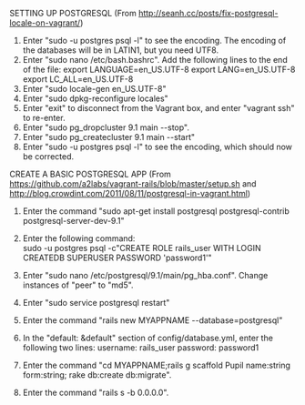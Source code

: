 SETTING UP POSTGRESQL
(From http://seanh.cc/posts/fix-postgresql-locale-on-vagrant/)

1.  Enter "sudo -u postgres psql -l" to see the encoding.
The encoding of the databases will be in LATIN1, but you need UTF8.
2.  Enter "sudo nano /etc/bash.bashrc".  Add the following lines to the 
end of the file:
export LANGUAGE=en_US.UTF-8
export LANG=en_US.UTF-8
export LC_ALL=en_US.UTF-8
3.  Enter "sudo locale-gen en_US.UTF-8"
4.  Enter "sudo dpkg-reconfigure locales"
5.  Enter "exit" to disconnect from the Vagrant box, and enter "vagrant ssh" to re-enter.
6.  Enter "sudo pg_dropcluster 9.1 main --stop".
7.  Enter "sudo pg_createcluster 9.1 main --start"
8.  Enter "sudo -u postgres psql -l" to see the encoding, which should now be corrected.

CREATE A BASIC POSTGRESQL APP
(From https://github.com/a2labs/vagrant-rails/blob/master/setup.sh and 
http://blog.crowdint.com/2011/08/11/postgresql-in-vagrant.html)

1.  Enter the command "sudo apt-get install postgresql postgresql-contrib postgresql-server-dev-9.1"
2.  Enter the following command:<br>
sudo -u postgres psql -c"CREATE ROLE rails_user WITH LOGIN CREATEDB SUPERUSER PASSWORD 'password1'"
3.  Enter "sudo nano /etc/postgresql/9.1/main/pg_hba.conf".  Change instances of "peer" to "md5".  


4.  Enter "sudo service postgresql restart"
5.  Enter the command "rails new MYAPPNAME --database=postgresql"
6.  In the "default: &default" section of config/database.yml, enter the following two lines:
username: rails_user
password: password1
7.  Enter the command "cd MYAPPNAME;rails g scaffold Pupil name:string form:string; rake db:create db:migrate".
8.  Enter the command "rails s -b 0.0.0.0".
